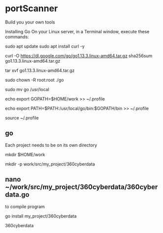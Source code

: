 # portScanner
Build you your own tools

Installing Go
On your Linux server, in a Terminal window, execute these commands:

sudo apt update
sudo apt install curl -y

curl -O https://dl.google.com/go/go1.13.3.linux-amd64.tar.gz
sha256sum go1.13.3.linux-amd64.tar.gz

tar xvf go1.13.3.linux-amd64.tar.gz

sudo chown -R root:root ./go

sudo mv go /usr/local

echo export GOPATH=$HOME/work >> ~/.profile

echo export PATH=\$PATH:/usr/local/go/bin:\$GOPATH/bin >> ~/.profile

source ~/.profile

go
---------------------------------------

Each project needs to be on its own directory 

mkdir $HOME/work

mkdir -p work/src/my_project/360cyberdata

nano ~/work/src/my_project/360cyberdata/360cyberdata.go
-----------------------------------
to compile program 


go install my_project/360cyberdata

360cyberdata
